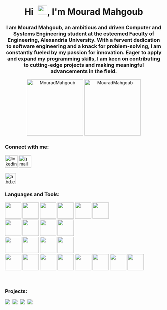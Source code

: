 <h1 align="center">Hi&ensp;<img src="https://media.giphy.com/media/hvRJCLFzcasrR4ia7z/giphy.gif" width="30">, I'm Mourad Mahgoub</h1>
<h3 align="center">I am Mourad Mahgoub, an ambitious and driven Computer and Systems Engineering student at the esteemed Faculty of Engineering, Alexandria University. With a fervent dedication to software engineering and a knack for problem-solving, I am constantly fueled by my passion for innovation. Eager to apply and expand my programming skills, I am keen on contributing to cutting-edge projects and making meaningful advancements in the field.</h3>
<p align="center">
    <picture>
        <source media="(prefers-color-scheme: dark)" srcset="https://github-readme-stats.vercel.app/api?username=MouradMahgoub&show_icons=true&locale=en&theme=dark&hide=issues&show=prs_merged&rank_icon=github" height="180em" />
        <source media="(prefers-color-scheme: light)" srcset="https://github-readme-stats.vercel.app/api?username=MouradMahgoub&show_icons=true&locale=en&theme=light&hide=issues&show=prs_merged&rank_icon=github" height="180em" />
        <img height="180em" src="https://github-readme-stats.vercel.app/api?username=MouradMahgoub&show_icons=true&locale=en&theme=dark&hide=issues&show=prs_merged&rank_icon=github" alt="MouradMahgoub" />
    </picture>
    <picture>
        <source media="(prefers-color-scheme: dark)" srcset="https://github-readme-stats.vercel.app/api/top-langs/?username=MouradMahgoub&layout=compact&theme=dark" height="180em" />
        <source media="(prefers-color-scheme: light)" srcset="https://github-readme-stats.vercel.app/api/top-langs/?username=MouradMahgoub&layout=compact&theme=light" height="180em" />
        <img height="180em" src="https://github-readme-stats.vercel.app/api/top-langs/?username=MouradMahgoub&layout=compact&theme=dark" alt=MouradMahgoub />
    </picture>
</p>
<h3 align="left">Connect with me:</h3>
<p align="left">
    <!-- LinkedIn -->
    <a href="https://linkedin.com/in/mourad-mahgoub-b30951255" target="blank"><img src="https://raw.githubusercontent.com/maurodesouza/profile-readme-generator/master/src/assets/icons/social/linkedin/default.svg" height="40" alt="linkedin logo" /></a>
    <!-- Gmail -->
    <a href="mailto:mouradmahgoub710@gmail.com" target="blank"><img src="https://img.icons8.com/color/100/gmail-new.png" height="40" alt="gmail logo" /></a>
</p>
    <!-- Resume -->
    <a href="https://drive.google.com/file/d/1qIRg1BpnxapNePDBcSoNalT1x0bXBLVe/view?usp=sharing" target="blank"><img src="https://img.shields.io/badge/Resume-EF3939?style=for-the-badge&logo=readdotcv&logoColor=white&color=black&labelColor=ec1c24" alt="abd.elrahman.osama" height="35" /></a>
<br>
<h3 align="left">Languages and Tools:</h3>
<p align="left">
    <img src="https://cdn.jsdelivr.net/gh/devicons/devicon@latest/icons/c/c-original.svg" width="52"/>
    <img src="https://cdn.jsdelivr.net/gh/devicons/devicon/icons/cplusplus/cplusplus-original.svg" width="52"/>
    <img src="https://cdn.jsdelivr.net/gh/devicons/devicon/icons/python/python-original.svg" width="52"/>
    <img src="https://cdn.jsdelivr.net/gh/devicons/devicon/icons/r/r-original.svg" width="52"/>
    <img src="https://cdn.jsdelivr.net/gh/devicons/devicon/icons/java/java-original.svg" width="52"/>
    <img src="https://cdn.jsdelivr.net/gh/devicons/devicon/icons/javascript/javascript-original.svg" width="52"/>
    <br>
    <img src="https://cdn.jsdelivr.net/gh/devicons/devicon/icons/vuejs/vuejs-original.svg" width="52"/>
    <img src="https://cdn.jsdelivr.net/gh/devicons/devicon/icons/vuetify/vuetify-original.svg" width="52"/>
    <img src="https://cdn.jsdelivr.net/gh/devicons/devicon/icons/spring/spring-original.svg" width="52"/>
    <img src="https://cdn.jsdelivr.net/gh/devicons/devicon/icons/postman/postman-original.svg" width="52"/>
    <br>
    <img src="https://cdn.jsdelivr.net/gh/devicons/devicon/icons/arduino/arduino-original.svg" width="52"/>
    <img src="https://cdn.jsdelivr.net/gh/devicons/devicon/icons/git/git-original.svg" width="52"/>
    <img src="https://cdn.jsdelivr.net/gh/devicons/devicon/icons/prolog/prolog-original.svg" width="52"/>
    <img src="https://cdn.jsdelivr.net/gh/devicons/devicon/icons/jupyter/jupyter-original-wordmark.svg" width="52"/>
    <br>
    <img src="https://cdn.jsdelivr.net/gh/devicons/devicon/icons/linux/linux-original.svg" width="52"/>
    <img src="https://cdn.jsdelivr.net/gh/devicons/devicon/icons/ubuntu/ubuntu-original.svg" width="52"/>
    <img src="https://cdn.jsdelivr.net/gh/devicons/devicon/icons/anaconda/anaconda-original.svg" width="52"/>
    <img src="https://cdn.jsdelivr.net/gh/devicons/devicon/icons/bash/bash-original.svg" width="52"/>
    <img src="https://cdn.jsdelivr.net/gh/devicons/devicon/icons/cmake/cmake-original.svg" width="52"/>
    <img src="https://cdn.jsdelivr.net/gh/devicons/devicon/icons/latex/latex-original.svg" width="52"/>
    <img src="https://cdn.jsdelivr.net/gh/devicons/devicon/icons/markdown/markdown-original.svg" width="52"/>
    <img src="https://cdn.jsdelivr.net/gh/devicons/devicon/icons/notion/notion-original.svg" width="52"/>
</p>
<br>
<h3 align="left">Projects:</h3>
<!-- [![Readme Card](https://github-readme-stats.vercel.app/api/pin/?username=anuraghazra&repo=github-readme-stats)](https://github.com/anuraghazra/github-readme-stats) -->
<p align="left">
    <a href="https://github.com/MouradMahgoub/Mail-Server" target="blank"><picture>
            <source media="(prefers-color-scheme: dark)" srcset="https://github-readme-stats.vercel.app/api/pin/?username=MouradMahgoub&repo=Mail-Server&description_lines_count=3&theme=dark" />
            <source media="(prefers-color-scheme: light)" srcset="https://github-readme-stats.vercel.app/api/pin/?username=MouradMahgoub&repo=Mail-Server&description_lines_count=3" />
            <img src="https://github-readme-stats.vercel.app/api/pin/?username=MouradMahgoub&repo=Mail-Server&description_lines_count=3" /></picture></a>&nbsp;
    <a href="https://https://github.com/MouradMahgoub/Producer-Simulation" target="blank"><picture>
            <source media="(prefers-color-scheme: dark)" srcset="https://github-readme-stats.vercel.app/api/pin/?username=MouradMahgoub&repo=Producer-Simulation&description_lines_count=3&theme=dark" />
            <source media="(prefers-color-scheme: light)" srcset="https://github-readme-stats.vercel.app/api/pin/?username=MouradMahgoub&repo=Producer-Simulation&description_lines_count=3" />
            <img src="https://github-readme-stats.vercel.app/api/pin/?username=MouradMahgoub&repo=Producer-Simulation&description_lines_count=3" /></picture></a>&nbsp;
    <a href="https://https://github.com/MouradMahgoub/CSEx61-dockerized-pintos" target="blank"><picture>
            <source media="(prefers-color-scheme: dark)" srcset="https://github-readme-stats.vercel.app/api/pin/?username=MouradMahgoub&repo=CSEx61-dockerized-pintos&description_lines_count=3&theme=dark" />
            <source media="(prefers-color-scheme: light)" srcset="https://github-readme-stats.vercel.app/api/pin/?username=MouradMahgoub&repo=CSEx61-dockerized-pintos&description_lines_count=3" />
            <img src="https://github-readme-stats.vercel.app/api/pin/?username=MouradMahgoub&repo=CSEx61-dockerized-pintos&description_lines_count=3" /></picture></a>&nbsp;
    <a href="https://github.com/MouradMahgoub/LeetCode-Problems" target="blank"><picture> 
            <source media="(prefers-color-scheme: dark)" srcset="https://github-readme-stats.vercel.app/api/pin/?username=MouradMahgoub&repo=LeetCode-Problems&description_lines_count=3&theme=dark" />
            <source media="(prefers-color-scheme: light)" srcset="https://github-readme-stats.vercel.app/api/pin/?username=MouradMahgoub&repo=LeetCode-Problems&description_lines_count=3" />
            <img src="https://github-readme-stats.vercel.app/api/pin/?username=MouradMahgoub&repo=LeetCode-Problems&description_lines_count=3" /></picture></a>&nbsp;
</p>
<br>
